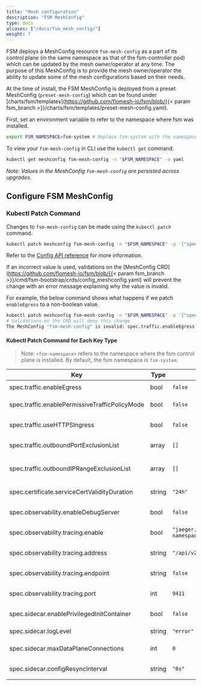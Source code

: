 ```yaml
---
title: "Mesh configuration"
description: "FSM MeshConfig"
type: docs
aliases: ["/docs/fsm_mesh_config/"]
weight: 7
---
```


FSM deploys a MeshConfig resource `fsm-mesh-config` as a part of its control plane (in the same namespace as that of the fsm-controller pod) which can be updated by the mesh owner/operator at any time. The purpose of this MeshConfig is to provide the mesh owner/operator the ability to update some of the mesh configurations based on their needs.

At the time of install, the FSM MeshConfig is deployed from a preset MeshConfig (`preset-mesh-config`) which can be found under [charts/fsm/templates](https://github.com/flomesh-io/fsm/blob/{{< param fsm_branch >}}/charts/fsm/templates/preset-mesh-config.yaml).

First, set an environment variable to refer to the namespace where fsm was installed.

```bash
export FSM_NAMESPACE=fsm-system # Replace fsm-system with the namespace where FSM is installed
```

To view your `fsm-mesh-config` in CLI use the `kubectl get` command.

```bash
kubectl get meshconfig fsm-mesh-config -n "$FSM_NAMESPACE" -o yaml
```

*Note: Values in the MeshConfig `fsm-mesh-config` are persisted across upgrades.*

## Configure FSM MeshConfig

### Kubectl Patch Command

Changes to `fsm-mesh-config` can be made using the `kubectl patch` command.

```bash
kubectl patch meshconfig fsm-mesh-config -n "$FSM_NAMESPACE" -p '{"spec":{"traffic":{"enableEgress":true}}}'  --type=merge
```

Refer to the [Config API reference](/api_reference/config/v1alpha1) for more information.

If an incorrect value is used, validations on the [MeshConfig CRD](https://github.com/flomesh-io/fsm/blob/{{< param fsm_branch >}}/cmd/fsm-bootstrap/crds/config_meshconfig.yaml) will prevent the change with an error message explaining why the value is invalid.

For example, the below command shows what happens if we patch `enableEgress` to a non-boolean value.

```bash
kubectl patch meshconfig fsm-mesh-config -n "$FSM_NAMESPACE" -p '{"spec":{"traffic":{"enableEgress":"no"}}}'  --type=merge
# Validations on the CRD will deny this change
The MeshConfig "fsm-mesh-config" is invalid: spec.traffic.enableEgress: Invalid value: "string": spec.traffic.enableEgress in body must be of type boolean: "string"
```

#### Kubectl Patch Command for Each Key Type

> Note: `<fsm-namespace>` refers to the namespace where the fsm control plane is installed. By default, the fsm namespace is `fsm-system`.

| Key                                            | Type   | Default Value                                | Kubectl Patch Command Examples                                                                                                                                                 |
| ---------------------------------------------- | ------ | -------------------------------------------- | ------------------------------------------------------------------------------------------------------------------------------------------------------------------------------ |
| spec.traffic.enableEgress                      | bool   | `false`                                      | `kubectl patch meshconfig fsm-mesh-config -n $FSM_NAMESPACE -p '{"spec":{"traffic":{"enableEgress":true}}}'  --type=merge`                                                     |
| spec.traffic.enablePermissiveTrafficPolicyMode | bool   | `false`                                      | `kubectl patch meshconfig fsm-mesh-config -n $FSM_NAMESPACE -p '{"spec":{"traffic":{"enablePermissiveTrafficPolicyMode":true}}}'  --type=merge`                                |
| spec.traffic.useHTTPSIngress                   | bool   | `false`                                      | `kubectl patch meshconfig fsm-mesh-config -n $FSM_NAMESPACE -p '{"spec":{"traffic":{"useHTTPSIngress":true}}}'  --type=merge`                                                  |
| spec.traffic.outboundPortExclusionList         | array  | `[]`                                         | `kubectl patch meshconfig fsm-mesh-config -n $FSM_NAMESPACE -p '{"spec":{"traffic":{"outboundPortExclusionList":6379,8080}}}'  --type=merge`                                   |
| spec.traffic.outboundIPRangeExclusionList      | array  | `[]`                                         | `kubectl patch meshconfig fsm-mesh-config -n $FSM_NAMESPACE -p '{"spec":{"traffic":{"outboundIPRangeExclusionList":"10.0.0.0/32,1.1.1.1/24"}}}'  --type=merge`                 |
| spec.certificate.serviceCertValidityDuration   | string | `"24h"`                                      | `kubectl patch meshconfig fsm-mesh-config -n $FSM_NAMESPACE -p '{"spec":{"certificate":{"serviceCertValidityDuration":"24h"}}}'  --type=merge`                                 |
| spec.observability.enableDebugServer           | bool   | `false`                                      | `kubectl patch meshconfig fsm-mesh-config -n $FSM_NAMESPACE -p '{"spec":{"observability":{"serviceCertValidityDuration":true}}}'  --type=merge`                                |
| spec.observability.tracing.enable              | bool   | `"jaeger.<fsm-namespace>.svc.cluster.local"` | `kubectl patch meshconfig fsm-mesh-config -n $FSM_NAMESPACE -p '{"spec":{"observability":{"tracing":{"address": "jaeger.<fsm-namespace>.svc.cluster.local"}}}}'  --type=merge` |
| spec.observability.tracing.address             | string | `"/api/v2/spans"`                            | `kubectl patch meshconfig fsm-mesh-config -n $FSM_NAMESPACE -p '{"spec":{"observability":{"tracing":{"endpoint":"/api/v2/spans"}}}}'  --type=merge' --type=merge`              |
| spec.observability.tracing.endpoint            | string | `false`                                      | `kubectl patch meshconfig fsm-mesh-config -n $FSM_NAMESPACE -p '{"spec":{"observability":{"tracing":{"enable":true}}}}'  --type=merge`                                         |
| spec.observability.tracing.port                | int    | `9411`                                       | `kubectl patch meshconfig fsm-mesh-config -n $FSM_NAMESPACE -p '{"spec":{"observability":{"tracing":{"port":9411}}}}'  --type=merge`                                           |
| spec.sidecar.enablePrivilegedInitContainer     | bool   | `false`                                      | `kubectl patch meshconfig fsm-mesh-config -n $FSM_NAMESPACE -p '{"spec":{"sidecar":{"enablePrivilegedInitContainer":true}}}'  --type=merge`                                    |
| spec.sidecar.logLevel                          | string | `"error"`                                    | `kubectl patch meshconfig fsm-mesh-config -n $FSM_NAMESPACE -p '{"spec":{"sidecar":{"logLevel":"error"}}}'  --type=merge`                                                      |
| spec.sidecar.maxDataPlaneConnections           | int    | `0`                                          | `kubectl patch meshconfig fsm-mesh-config -n $FSM_NAMESPACE -p '{"spec":{"sidecar":{"maxDataPlaneConnections":"error"}}}'  --type=merge`                                       |
| spec.sidecar.configResyncInterval              | string | `"0s"`                                       | `kubectl patch meshconfig fsm-mesh-config -n $FSM_NAMESPACE -p '{"spec":{"sidecar":{"configResyncInterval":"30s"}}}'  --type=merge`                                            |
